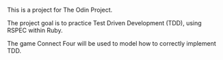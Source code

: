 This is a project for The Odin Project.

The project goal is to practice Test Driven Development (TDD),
using RSPEC within Ruby.

The game Connect Four will be used to model how to correctly
implement TDD.
